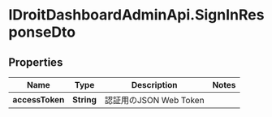 # IDroitDashboardAdminApi.SignInResponseDto

## Properties
Name | Type | Description | Notes
------------ | ------------- | ------------- | -------------
**accessToken** | **String** | 認証用のJSON Web Token | 
